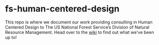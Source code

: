 # fs-human-centered-design


This repo is where we document our work providing consulting in Human Centered Design to The US National Forest Service’s Division of Natural Resource Management. Head over to the [wiki](https://github.com/18F/fs-human-centered-design/wiki) to find out what we've been up to!

